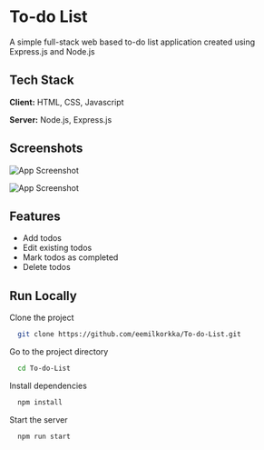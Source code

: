 # To-do List

A simple full-stack web based to-do list application created using Express.js and Node.js

## Tech Stack

**Client:** HTML, CSS, Javascript

**Server:** Node.js, Express.js

## Screenshots

![App Screenshot](https://i.imgur.com/MTFZvKA.png)

![App Screenshot](https://i.imgur.com/KWdwHd6.png)

## Features

- Add todos
- Edit existing todos
- Mark todos as completed
- Delete todos

## Run Locally

Clone the project

```bash
  git clone https://github.com/eemilkorkka/To-do-List.git
```

Go to the project directory

```bash
  cd To-do-List
```

Install dependencies

```bash
  npm install
```

Start the server

```bash
  npm run start
```


